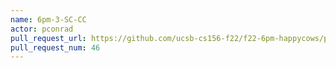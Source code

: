 ```yaml
---
name: 6pm-3-SC-CC
actor: pconrad
pull_request_url: https://github.com/ucsb-cs156-f22/f22-6pm-happycows/pull/46
pull_request_num: 46
---
```

